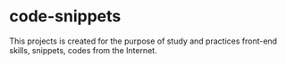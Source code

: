 # code-snippets
This projects is created for the purpose of study and practices front-end skills, snippets, codes from the Internet. 
